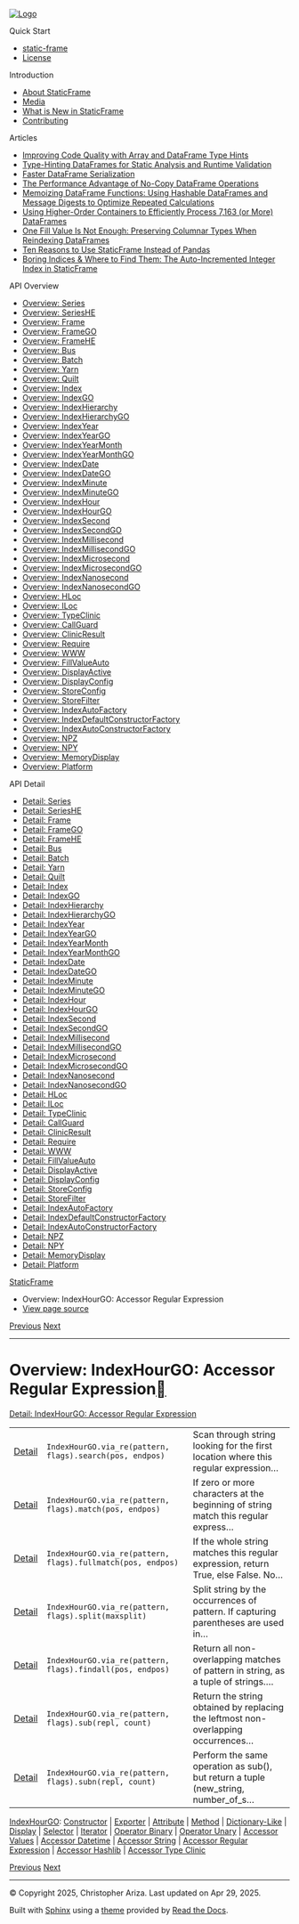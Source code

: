 [![Logo](../_static/sf-logo-web_icon-small.png)](../index.md)

Quick Start

* [static-frame](../readme.md)
* [License](../license.md)

Introduction

* [About StaticFrame](../intro.md)
* [Media](../intro.md#media)
* [What is New in StaticFrame](../new.md)
* [Contributing](../contributing.md)

Articles

* [Improving Code Quality with Array and DataFrame Type Hints](../articles/guard.md)
* [Type-Hinting DataFrames for Static Analysis and Runtime Validation](../articles/ftyping.md)
* [Faster DataFrame Serialization](../articles/serialize.md)
* [The Performance Advantage of No-Copy DataFrame Operations](../articles/no_copy.md)
* [Memoizing DataFrame Functions: Using Hashable DataFrames and Message Digests to Optimize Repeated Calculations](../articles/hash.md)
* [Using Higher-Order Containers to Efficiently Process 7,163 (or More) DataFrames](../articles/uhoc.md)
* [One Fill Value Is Not Enough: Preserving Columnar Types When Reindexing DataFrames](../articles/fill_value.md)
* [Ten Reasons to Use StaticFrame Instead of Pandas](../articles/upgrade.md)
* [Boring Indices & Where to Find Them: The Auto-Incremented Integer Index in StaticFrame](../articles/aiii.md)

API Overview

* [Overview: Series](series.md)
* [Overview: SeriesHE](series_he.md)
* [Overview: Frame](frame.md)
* [Overview: FrameGO](frame_go.md)
* [Overview: FrameHE](frame_he.md)
* [Overview: Bus](bus.md)
* [Overview: Batch](batch.md)
* [Overview: Yarn](yarn.md)
* [Overview: Quilt](quilt.md)
* [Overview: Index](index.md)
* [Overview: IndexGO](index_go.md)
* [Overview: IndexHierarchy](index_hierarchy.md)
* [Overview: IndexHierarchyGO](index_hierarchy_go.md)
* [Overview: IndexYear](index_year.md)
* [Overview: IndexYearGO](index_year_go.md)
* [Overview: IndexYearMonth](index_year_month.md)
* [Overview: IndexYearMonthGO](index_year_month_go.md)
* [Overview: IndexDate](index_date.md)
* [Overview: IndexDateGO](index_date_go.md)
* [Overview: IndexMinute](index_minute.md)
* [Overview: IndexMinuteGO](index_minute_go.md)
* [Overview: IndexHour](index_hour.md)
* [Overview: IndexHourGO](index_hour_go.md)
* [Overview: IndexSecond](index_second.md)
* [Overview: IndexSecondGO](index_second_go.md)
* [Overview: IndexMillisecond](index_millisecond.md)
* [Overview: IndexMillisecondGO](index_millisecond_go.md)
* [Overview: IndexMicrosecond](index_microsecond.md)
* [Overview: IndexMicrosecondGO](index_microsecond_go.md)
* [Overview: IndexNanosecond](index_nanosecond.md)
* [Overview: IndexNanosecondGO](index_nanosecond_go.md)
* [Overview: HLoc](hloc.md)
* [Overview: ILoc](iloc.md)
* [Overview: TypeClinic](type_clinic.md)
* [Overview: CallGuard](call_guard.md)
* [Overview: ClinicResult](clinic_result.md)
* [Overview: Require](require.md)
* [Overview: WWW](www.md)
* [Overview: FillValueAuto](fill_value_auto.md)
* [Overview: DisplayActive](display_active.md)
* [Overview: DisplayConfig](display_config.md)
* [Overview: StoreConfig](store_config.md)
* [Overview: StoreFilter](store_filter.md)
* [Overview: IndexAutoFactory](index_auto_factory.md)
* [Overview: IndexDefaultConstructorFactory](index_default_constructor_factory.md)
* [Overview: IndexAutoConstructorFactory](index_auto_constructor_factory.md)
* [Overview: NPZ](npz.md)
* [Overview: NPY](npy.md)
* [Overview: MemoryDisplay](memory_display.md)
* [Overview: Platform](platform.md)

API Detail

* [Detail: Series](../api_detail/series.md)
* [Detail: SeriesHE](../api_detail/series_he.md)
* [Detail: Frame](../api_detail/frame.md)
* [Detail: FrameGO](../api_detail/frame_go.md)
* [Detail: FrameHE](../api_detail/frame_he.md)
* [Detail: Bus](../api_detail/bus.md)
* [Detail: Batch](../api_detail/batch.md)
* [Detail: Yarn](../api_detail/yarn.md)
* [Detail: Quilt](../api_detail/quilt.md)
* [Detail: Index](../api_detail/index.md)
* [Detail: IndexGO](../api_detail/index_go.md)
* [Detail: IndexHierarchy](../api_detail/index_hierarchy.md)
* [Detail: IndexHierarchyGO](../api_detail/index_hierarchy_go.md)
* [Detail: IndexYear](../api_detail/index_year.md)
* [Detail: IndexYearGO](../api_detail/index_year_go.md)
* [Detail: IndexYearMonth](../api_detail/index_year_month.md)
* [Detail: IndexYearMonthGO](../api_detail/index_year_month_go.md)
* [Detail: IndexDate](../api_detail/index_date.md)
* [Detail: IndexDateGO](../api_detail/index_date_go.md)
* [Detail: IndexMinute](../api_detail/index_minute.md)
* [Detail: IndexMinuteGO](../api_detail/index_minute_go.md)
* [Detail: IndexHour](../api_detail/index_hour.md)
* [Detail: IndexHourGO](../api_detail/index_hour_go.md)
* [Detail: IndexSecond](../api_detail/index_second.md)
* [Detail: IndexSecondGO](../api_detail/index_second_go.md)
* [Detail: IndexMillisecond](../api_detail/index_millisecond.md)
* [Detail: IndexMillisecondGO](../api_detail/index_millisecond_go.md)
* [Detail: IndexMicrosecond](../api_detail/index_microsecond.md)
* [Detail: IndexMicrosecondGO](../api_detail/index_microsecond_go.md)
* [Detail: IndexNanosecond](../api_detail/index_nanosecond.md)
* [Detail: IndexNanosecondGO](../api_detail/index_nanosecond_go.md)
* [Detail: HLoc](../api_detail/hloc.md)
* [Detail: ILoc](../api_detail/iloc.md)
* [Detail: TypeClinic](../api_detail/type_clinic.md)
* [Detail: CallGuard](../api_detail/call_guard.md)
* [Detail: ClinicResult](../api_detail/clinic_result.md)
* [Detail: Require](../api_detail/require.md)
* [Detail: WWW](../api_detail/www.md)
* [Detail: FillValueAuto](../api_detail/fill_value_auto.md)
* [Detail: DisplayActive](../api_detail/display_active.md)
* [Detail: DisplayConfig](../api_detail/display_config.md)
* [Detail: StoreConfig](../api_detail/store_config.md)
* [Detail: StoreFilter](../api_detail/store_filter.md)
* [Detail: IndexAutoFactory](../api_detail/index_auto_factory.md)
* [Detail: IndexDefaultConstructorFactory](../api_detail/index_default_constructor_factory.md)
* [Detail: IndexAutoConstructorFactory](../api_detail/index_auto_constructor_factory.md)
* [Detail: NPZ](../api_detail/npz.md)
* [Detail: NPY](../api_detail/npy.md)
* [Detail: MemoryDisplay](../api_detail/memory_display.md)
* [Detail: Platform](../api_detail/platform.md)

[StaticFrame](../index.md)

* Overview: IndexHourGO: Accessor Regular Expression
* [View page source](../_sources/api_overview/index_hour_go-accessor_regular_expression.rst.txt)

[Previous](index_hour_go-accessor_string.md "Overview: IndexHourGO: Accessor String")
[Next](index_hour_go-accessor_hashlib.md "Overview: IndexHourGO: Accessor Hashlib")

---

# Overview: IndexHourGO: Accessor Regular Expression[](#overview-indexhourgo-accessor-regular-expression "Link to this heading")

[Detail: IndexHourGO: Accessor Regular Expression](../api_detail/index_hour_go-accessor_regular_expression.md#api-detail-indexhourgo-accessor-regular-expression)

|  |  |  |
| --- | --- | --- |
| [Detail](../api_detail/index_hour_go-accessor_regular_expression.md#api-sig-indexhourgo-via-re-search) | `IndexHourGO.via_re(pattern, flags).search(pos, endpos)` | Scan through string looking for the first location where this regular expression… |
| [Detail](../api_detail/index_hour_go-accessor_regular_expression.md#api-sig-indexhourgo-via-re-match) | `IndexHourGO.via_re(pattern, flags).match(pos, endpos)` | If zero or more characters at the beginning of string match this regular express… |
| [Detail](../api_detail/index_hour_go-accessor_regular_expression.md#api-sig-indexhourgo-via-re-fullmatch) | `IndexHourGO.via_re(pattern, flags).fullmatch(pos, endpos)` | If the whole string matches this regular expression, return True, else False. No… |
| [Detail](../api_detail/index_hour_go-accessor_regular_expression.md#api-sig-indexhourgo-via-re-split) | `IndexHourGO.via_re(pattern, flags).split(maxsplit)` | Split string by the occurrences of pattern. If capturing parentheses are used in… |
| [Detail](../api_detail/index_hour_go-accessor_regular_expression.md#api-sig-indexhourgo-via-re-findall) | `IndexHourGO.via_re(pattern, flags).findall(pos, endpos)` | Return all non-overlapping matches of pattern in string, as a tuple of strings…. |
| [Detail](../api_detail/index_hour_go-accessor_regular_expression.md#api-sig-indexhourgo-via-re-sub) | `IndexHourGO.via_re(pattern, flags).sub(repl, count)` | Return the string obtained by replacing the leftmost non-overlapping occurrences… |
| [Detail](../api_detail/index_hour_go-accessor_regular_expression.md#api-sig-indexhourgo-via-re-subn) | `IndexHourGO.via_re(pattern, flags).subn(repl, count)` | Perform the same operation as sub(), but return a tuple (new\_string, number\_of\_s… |

[IndexHourGO](index_hour_go.md#api-overview-indexhourgo): [Constructor](index_hour_go-constructor.md#api-overview-indexhourgo-constructor) | [Exporter](index_hour_go-exporter.md#api-overview-indexhourgo-exporter) | [Attribute](index_hour_go-attribute.md#api-overview-indexhourgo-attribute) | [Method](index_hour_go-method.md#api-overview-indexhourgo-method) | [Dictionary-Like](index_hour_go-dictionary_like.md#api-overview-indexhourgo-dictionary-like) | [Display](index_hour_go-display.md#api-overview-indexhourgo-display) | [Selector](index_hour_go-selector.md#api-overview-indexhourgo-selector) | [Iterator](index_hour_go-iterator.md#api-overview-indexhourgo-iterator) | [Operator Binary](index_hour_go-operator_binary.md#api-overview-indexhourgo-operator-binary) | [Operator Unary](index_hour_go-operator_unary.md#api-overview-indexhourgo-operator-unary) | [Accessor Values](index_hour_go-accessor_values.md#api-overview-indexhourgo-accessor-values) | [Accessor Datetime](index_hour_go-accessor_datetime.md#api-overview-indexhourgo-accessor-datetime) | [Accessor String](index_hour_go-accessor_string.md#api-overview-indexhourgo-accessor-string) | [Accessor Regular Expression](#api-overview-indexhourgo-accessor-regular-expression) | [Accessor Hashlib](index_hour_go-accessor_hashlib.md#api-overview-indexhourgo-accessor-hashlib) | [Accessor Type Clinic](index_hour_go-accessor_type_clinic.md#api-overview-indexhourgo-accessor-type-clinic)

[Previous](index_hour_go-accessor_string.md "Overview: IndexHourGO: Accessor String")
[Next](index_hour_go-accessor_hashlib.md "Overview: IndexHourGO: Accessor Hashlib")

---

© Copyright 2025, Christopher Ariza.
Last updated on Apr 29, 2025.

Built with [Sphinx](https://www.sphinx-doc.org/) using a
[theme](https://github.com/readthedocs/sphinx_rtd_theme)
provided by [Read the Docs](https://readthedocs.org).
